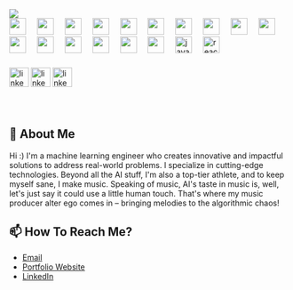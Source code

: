 <img src="https://capsule-render.vercel.app/api?type=waving&height=200&text=Ranveer%20Chaudhary&color=0:2A1AD8,50:B948FF&fontAlign=40&fontColor=ffffff"/>


<div align="left">
  
  <img src="https://user-images.githubusercontent.com/25181517/183423507-c056a6f9-1ba8-4312-a350-19bcbc5a8697.png" height="30" />
  <img width="12" />

  <img src="https://user-images.githubusercontent.com/25181517/223639822-2a01e63a-a7f9-4a39-8930-61431541bc06.png" height="30"/>
  <img width="12" />

  <img src="https://user-images.githubusercontent.com/25181517/183896132-54262f2e-6d98-41e3-8888-e40ab5a17326.png" height="30"/>
  <img width="12" />
  
  <img src="https://github.com/marwin1991/profile-technology-icons/assets/62091613/9bf5650b-e534-4eae-8a26-8379d076f3b4" height="30"/>
  <img width="12" />

  <img src="https://user-images.githubusercontent.com/25181517/121406389-6267a300-c95e-11eb-8d67-f1e22afe8aea.png" height="30"/>
  <img width="12" />

  <img src="https://user-images.githubusercontent.com/25181517/183896128-ec99105a-ec1a-4d85-b08b-1aa1620b2046.png" height="30"/>
  <img width="12" />

  <img src="https://user-images.githubusercontent.com/25181517/182884177-d48a8579-2cd0-447a-b9a6-ffc7cb02560e.png" height="30"/>
  <img width="12" />

  <img src="https://user-images.githubusercontent.com/25181517/184103699-d1b83c07-2d83-4d99-9a1e-83bd89e08117.png" height="30"/>
  <img width="12" />

  <img src="https://user-images.githubusercontent.com/25181517/192107858-fe19f043-c502-4009-8c47-476fc89718ad.png" height="30"/>
  <img width="12" />

  <img src="https://user-images.githubusercontent.com/25181517/202896760-337261ed-ee92-4979-84c4-d4b829c7355d.png" height="30"/>
  <img width="12" />

  <img src="https://user-images.githubusercontent.com/25181517/189715289-df3ee512-6eca-463f-a0f4-c10d94a06b2f.png" height="30"/>
  <img width="12" />

  <img src="https://user-images.githubusercontent.com/25181517/117201156-9a724800-adec-11eb-9a9d-3cd0f67da4bc.png" height="30"/>
  <img width="12" />

  <img src="https://user-images.githubusercontent.com/25181517/192106070-46255bcf-65e6-4c6b-a296-bf8d0d8fb2a7.png" height="30"/>
  <img width="12" />

  <img src="https://user-images.githubusercontent.com/25181517/192106073-90fffafe-3562-4ff9-a37e-c77a2da0ff58.png" height="30"/>
  <img width="12" />

  <img src="https://user-images.githubusercontent.com/25181517/192158954-f88b5814-d510-4564-b285-dff7d6400dad.png" height="30"/>
  <img width="12" />

  <img src="https://user-images.githubusercontent.com/25181517/183898674-75a4a1b1-f960-4ea9-abcb-637170a00a75.png" height="30"/>
  <img width="12" />
  
  <img src="https://cdn.jsdelivr.net/gh/devicons/devicon/icons/javascript/javascript-original.svg" height="30" alt="javascript logo"  />
  <img width="12" />
  
  <img src="https://cdn.jsdelivr.net/gh/devicons/devicon/icons/react/react-original.svg" height="30" alt="react logo"  />
  <img width="12" />
  
</div>

###

<div>
  
<a href="mailto:ranveerchaudhary1000@gmail.com"><img src="https://img.shields.io/static/v1?message=Gmail&logo=gmail&label=&color=D14836&logoColor=white&labelColor=&style=850083%20height=%2235%22%20alt=website%20logo" height="35" alt="linkedin logo" /></a> <a href = "https://www.linkedin.com/in/ranveer-chaudhary-785538166"><img src="https://img.shields.io/static/v1?message=LinkedIn&logo=linkedin&label=&color=0077B5&logoColor=white&labelColor=&style=&height=%2235%22%20alt=website%20logo" height="35" alt="linkedin logo" /></a>  <a href="https://ranveerchaudhary.github.io/"><img src="https://img.shields.io/static/v1?message=Portfolio%20Website&logo=Proto.io&label=&color=A537FD&logoColor=white&labelColor=&style=850083%20height=%2235%22%20alt=website%20logo" height="35" alt="linkedin logo" /></a>
  
</div>



###

<br clear="both">

<h2>🤵 About Me</h2>

<p>Hi :) I'm a machine learning engineer who creates innovative and impactful solutions to address real-world problems. I specialize in cutting-edge technologies. Beyond all the AI stuff, I'm also a top-tier athlete, and to keep myself sane, I make music. Speaking of music, AI's taste in music is, well, let's just say it could use a little human touch. That's where my music producer alter ego comes in – bringing melodies to the algorithmic chaos!
</p>

###

<h2>📫 How To Reach Me?</h2>
<ul>
<li><a href = "mailto:ranveerchaudhary1000@gmail.com">Email</a></li>
<li><a href = "https://ranveerchaudhary.github.io/">Portfolio Website</a></li>
<li><a href = "https://www.linkedin.com/in/ranveer-chaudhary-785538166">LinkedIn</a></li>
</ul>

